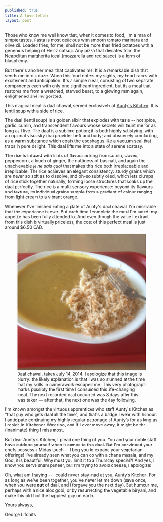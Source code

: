 ```yaml
---
published: true
title: A love letter
layout: post
---
```


Those who know me well know that, when it comes to food, I'm a man of simple
tastes. Pasta is most delicious with smooth tomato marinara and olive oil.
Loaded fries, for me, shall not be more than fried potatoes with a generous
helping of Heinz catsup. Any pizza that deviates from the Neapolitan margherita
ideal (mozzarella and red sauce) is a form of blasphemy.

But there's another meal that captivates me. It is a remarkable dish that sends
me into a daze. When this food enters my sights, my heart races with excitement
and anticipation. It's a simple meal, consisting of two separate components each
with only one significant ingredient, but its a meal that restores me from a
wretched, starved beast, to a glowing man again, enlightened and invigorated.

This magical meal is daal chawal, served exclusively at [Aunty's
Kitchen](http://www.auntyskitchen.ca). It is lentil soup with a side of rice.

The daal (lentil soup) is a golden elixir that explodes with taste --
hot spice, garlic, cumin, and transcendent flavours whose secrets will taunt me
for as long as I live. The daal is a sublime potion; it is both highly
satisfying, with an optimal viscosity that provides heft and body; and obscenely
comforting, as a warm substance which coats the esophagus like a vacuum seal
that traps in pure delight. This daal lifts me into a state of serene ecstasy.

The rice is infused with hints of flavour arising from cumin, cloves,
peppercorn, a touch of ginger, the nuttiness of basmati, and again the
unachievable <i>je ne sais quoi</i> that makes this rice both irreplaceable and
irreplicable. The rice achieves an elegant consistency: sturdy grains which are
never so soft as to dissolve, and oh-so subtly oiled, which lets clumps of rice
stick together naturally, forming loose structures that soaks up the daal
perfectly. The rice is a multi-sensory experience: beyond its flavours and
texture, its individual grains sample from a gradient of colour ranging from
light cream to a vibrant orange.

Whenever I've finished eating a plate of Aunty's daal chawal, I'm miserable that
the experience is over. But each time I complete the meal I'm sated: my appetite
has been fully attended to. And even though the value I extract from this dish
is virtually priceless, the cost of this perfect meal is just around $6.50 CAD.

<figure>
  <img src="/images/blog/daal.JPG" alt="daal chawal"></img>
  <figcaption>
    Daal chawal, taken July 14, 2014. I apologize that this image is blurry: the
    likely explanation is that I was so stunned at the time that my skills in
    camerawork escaped me. This very photograph marks possibly the first time I
    consumed this life-changing meal. The next recorded daal occurred was 8 days
    after this was taken &mdash; after that, the next one was the day following.
  </figcaption>
</figure>

I'm known amongst the virtuous apprentices who staff Aunty's Kitchen as "that
guy who gets daal all the time", and that's a badge I wear with honour. I
anticipate continuing my highly regular patronage of Aunty's for as long as I
reside in Kitchener-Waterloo, and if I ever move away, it might be the
(inanimate) thing I miss most.

But dear Aunty's Kitchen, I plead one thing of you. You and your noble staff
have outdone yourself when it comes to this daal. But I'm convinced your chefs
possess a Midas touch -- I beg you to expand your vegetarian offerings! I've
already seen what you can do with a chana masala, and my God, it is beautiful.
Why must you limit it to a Thursday special?! And yes, I know you serve shahi
paneer, but I'm trying to avoid cheese, I apologize!

Oh, what am I saying -- I could never stay mad at you, Aunty's Kitchen. For as
long as we've been together, you've never let me down (save once, when you were
**out** of daal, and I forgave you the next day). But humour me, perhaps with a
nice aloo gobi, or by resurrecting the vegetable biryani, and make this old fool
the happiest guy on earth.

Yours always,

George Lifchits
